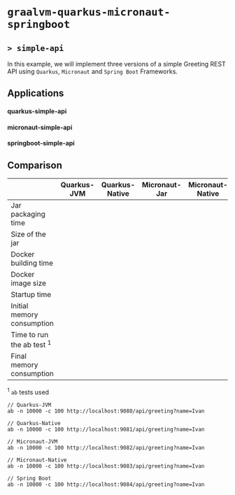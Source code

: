 # `graalvm-quarkus-micronaut-springboot`
## `> simple-api`

In this example, we will implement three versions of a simple Greeting REST API using `Quarkus`, `Micronaut` and `Spring Boot` Frameworks.

## Applications

#### quarkus-simple-api

#### micronaut-simple-api

#### springboot-simple-api

## Comparison 

|                                      | Quarkus-JVM | Quarkus-Native | Micronaut-Jar | Micronaut-Native | Spring Boot |
| ------------------------------------ | ----------- | -------------- | ------------- | -----------------| ----------- |
| Jar packaging time                   |             |                |               |                  |             |
| Size of the jar                      |             |                |               |                  |             |
| Docker building time                 |             |                |               |                  |             |
| Docker image size                    |             |                |               |                  |             |
| Startup time                         |             |                |               |                  |             |
| Initial memory consumption           |             |                |               |                  |             |
| Time to run the ab test <sup>1</sup> |             |                |               |                  |             |
| Final memory consumption             |             |                |               |                  |             |

<sup>1</sup> `ab` tests used
```
// Quarkus-JVM
ab -n 10000 -c 100 http://localhost:9080/api/greeting?name=Ivan

// Quarkus-Native
ab -n 10000 -c 100 http://localhost:9081/api/greeting?name=Ivan

// Micronaut-JVM
ab -n 10000 -c 100 http://localhost:9082/api/greeting?name=Ivan

// Micronaut-Native
ab -n 10000 -c 100 http://localhost:9083/api/greeting?name=Ivan

// Spring Boot
ab -n 10000 -c 100 http://localhost:9084/api/greeting?name=Ivan
```
